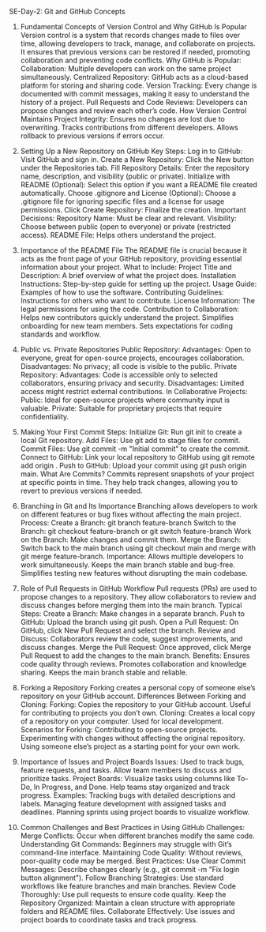 SE-Day-2: Git and GitHub Concepts

1. Fundamental Concepts of Version Control and Why GitHub Is Popular
Version control is a system that records changes made to files over time, allowing developers to track, manage, and collaborate on projects. It ensures that previous versions can be restored if needed, promoting collaboration and preventing code conflicts.
Why GitHub is Popular:
Collaboration: Multiple developers can work on the same project simultaneously.
Centralized Repository: GitHub acts as a cloud-based platform for storing and sharing code.
Version Tracking: Every change is documented with commit messages, making it easy to understand the history of a project.
Pull Requests and Code Reviews: Developers can propose changes and review each other’s code.
How Version Control Maintains Project Integrity:
Ensures no changes are lost due to overwriting.
Tracks contributions from different developers.
Allows rollback to previous versions if errors occur.

2. Setting Up a New Repository on GitHub
Key Steps:
Log in to GitHub: Visit GitHub and sign in.
Create a New Repository: Click the New button under the Repositories tab.
Fill Repository Details: Enter the repository name, description, and visibility (public or private).
Initialize with README (Optional): Select this option if you want a README file created automatically.
Choose .gitignore and License (Optional): Choose a .gitignore file for ignoring specific files and a license for usage permissions.
Click Create Repository: Finalize the creation.
Important Decisions:
Repository Name: Must be clear and relevant.
Visibility: Choose between public (open to everyone) or private (restricted access).
README File: Helps others understand the project.
3. Importance of the README File
The README file is crucial because it acts as the front page of your GitHub repository, providing essential information about your project.
What to Include:
Project Title and Description: A brief overview of what the project does.
Installation Instructions: Step-by-step guide for setting up the project.
Usage Guide: Examples of how to use the software.
Contributing Guidelines: Instructions for others who want to contribute.
License Information: The legal permissions for using the code.
Contribution to Collaboration:
Helps new contributors quickly understand the project.
Simplifies onboarding for new team members.
Sets expectations for coding standards and workflow.

4. Public vs. Private Repositories
Public Repository:
Advantages: Open to everyone, great for open-source projects, encourages collaboration.
Disadvantages: No privacy; all code is visible to the public.
Private Repository:
Advantages: Code is accessible only to selected collaborators, ensuring privacy and security.
Disadvantages: Limited access might restrict external contributions.
In Collaborative Projects:
Public: Ideal for open-source projects where community input is valuable.
Private: Suitable for proprietary projects that require confidentiality.

5. Making Your First Commit
Steps:
Initialize Git: Run git init to create a local Git repository.
Add Files: Use git add <file-name> to stage files for commit.
Commit Files: Use git commit -m "Initial commit" to create the commit.
Connect to GitHub: Link your local repository to GitHub using git remote add origin <repository-url>.
Push to GitHub: Upload your commit using git push origin main.
What Are Commits?
Commits represent snapshots of your project at specific points in time.
They help track changes, allowing you to revert to previous versions if needed.

6. Branching in Git and Its Importance
Branching allows developers to work on different features or bug fixes without affecting the main project.
Process:
Create a Branch: git branch feature-branch
Switch to the Branch: git checkout feature-branch or git switch feature-branch
Work on the Branch: Make changes and commit them.
Merge the Branch: Switch back to the main branch using git checkout main and merge with git merge feature-branch.
Importance:
Allows multiple developers to work simultaneously.
Keeps the main branch stable and bug-free.
Simplifies testing new features without disrupting the main codebase.

7. Role of Pull Requests in GitHub Workflow
Pull requests (PRs) are used to propose changes to a repository. They allow collaborators to review and discuss changes before merging them into the main branch.
Typical Steps:
Create a Branch: Make changes in a separate branch.
Push to GitHub: Upload the branch using git push.
Open a Pull Request: On GitHub, click New Pull Request and select the branch.
Review and Discuss: Collaborators review the code, suggest improvements, and discuss changes.
Merge the Pull Request: Once approved, click Merge Pull Request to add the changes to the main branch.
Benefits:
Ensures code quality through reviews.
Promotes collaboration and knowledge sharing.
Keeps the main branch stable and reliable.

8. Forking a Repository
Forking creates a personal copy of someone else’s repository on your GitHub account.
Differences Between Forking and Cloning:
Forking: Copies the repository to your GitHub account. Useful for contributing to projects you don’t own.
Cloning: Creates a local copy of a repository on your computer. Used for local development.
Scenarios for Forking:
Contributing to open-source projects.
Experimenting with changes without affecting the original repository.
Using someone else’s project as a starting point for your own work.

9. Importance of Issues and Project Boards
Issues:
Used to track bugs, feature requests, and tasks.
Allow team members to discuss and prioritize tasks.
Project Boards:
Visualize tasks using columns like To-Do, In Progress, and Done.
Help teams stay organized and track progress.
Examples:
Tracking bugs with detailed descriptions and labels.
Managing feature development with assigned tasks and deadlines.
Planning sprints using project boards to visualize workflow.

10. Common Challenges and Best Practices in Using GitHub
Challenges:
Merge Conflicts: Occur when different branches modify the same code.
Understanding Git Commands: Beginners may struggle with Git’s command-line interface.
Maintaining Code Quality: Without reviews, poor-quality code may be merged.
Best Practices:
Use Clear Commit Messages: Describe changes clearly (e.g., git commit -m "Fix login button alignment").
Follow Branching Strategies: Use standard workflows like feature branches and main branches.
Review Code Thoroughly: Use pull requests to ensure code quality.
Keep the Repository Organized: Maintain a clean structure with appropriate folders and README files.
Collaborate Effectively: Use issues and project boards to coordinate tasks and track progress.

